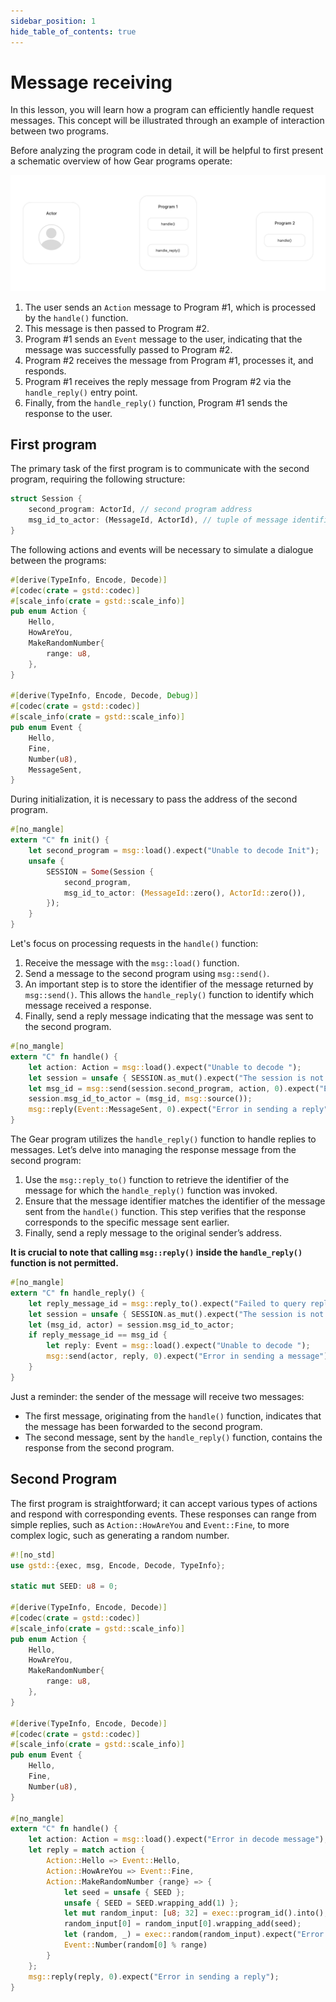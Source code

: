 ```yaml
---
sidebar_position: 1
hide_table_of_contents: true
---
```


# Message receiving

In this lesson, you will learn how a program can efficiently handle request messages. This concept will be illustrated through an example of interaction between two programs. 

Before analyzing the program code in detail, it will be helpful to first present a schematic overview of how Gear programs operate:

![gif 1](../img/02/handle_reply.gif)

1. The user sends an `Action` message to Program #1, which is processed by the `handle()` function.
2. This message is then passed to Program #2.
3. Program #1 sends an `Event` message to the user, indicating that the message was successfully passed to Program #2.
4. Program #2 receives the message from Program #1, processes it, and responds.
5. Program #1 receives the reply message from Program #2 via the `handle_reply()` entry point.
6. Finally, from the `handle_reply()` function, Program #1 sends the response to the user.

## First program

The primary task of the first program is to communicate with the second program, requiring the following structure:

```rust
struct Session {
    second_program: ActorId, // second program address
    msg_id_to_actor: (MessageId, ActorId), // tuple of message identifiers and message source address
}
```

The following actions and events will be necessary to simulate a dialogue between the programs:

```rust
#[derive(TypeInfo, Encode, Decode)]
#[codec(crate = gstd::codec)]
#[scale_info(crate = gstd::scale_info)]
pub enum Action {
    Hello,
    HowAreYou,
    MakeRandomNumber{
        range: u8,
    },
}

#[derive(TypeInfo, Encode, Decode, Debug)]
#[codec(crate = gstd::codec)]
#[scale_info(crate = gstd::scale_info)]
pub enum Event {
    Hello, 
    Fine,
    Number(u8),
    MessageSent,
}
```

During initialization, it is necessary to pass the address of the second program.

```rust
#[no_mangle]
extern "C" fn init() {
    let second_program = msg::load().expect("Unable to decode Init");
    unsafe {
        SESSION = Some(Session {
            second_program,
            msg_id_to_actor: (MessageId::zero(), ActorId::zero()),
        });
    }
}
```

Let's focus on processing requests in the `handle()` function:

1. Receive the message with the `msg::load()` function.
2. Send a message to the second program using `msg::send()`.
3. An important step is to store the identifier of the message returned by `msg::send()`. This allows the `handle_reply()` function to identify which message received a response.
4. Finally, send a reply message indicating that the message was sent to the second program.

```rust
#[no_mangle]
extern "C" fn handle() {
    let action: Action = msg::load().expect("Unable to decode ");
    let session = unsafe { SESSION.as_mut().expect("The session is not initialized") };
    let msg_id = msg::send(session.second_program, action, 0).expect("Error in sending a message");
    session.msg_id_to_actor = (msg_id, msg::source());
    msg::reply(Event::MessageSent, 0).expect("Error in sending a reply");
}
```

The Gear program utilizes the `handle_reply()` function to handle replies to messages. Let’s delve into managing the response message from the second program:

1. Use the `msg::reply_to()` function to retrieve the identifier of the message for which the `handle_reply()` function was invoked.
2. Ensure that the message identifier matches the identifier of the message sent from the `handle()` function. This step verifies that the response corresponds to the specific message sent earlier.
3. Finally, send a reply message to the original sender’s address.

**It is crucial to note that calling `msg::reply()` inside the `handle_reply()` function is not permitted.**

```rust
#[no_mangle]
extern "C" fn handle_reply() {
    let reply_message_id = msg::reply_to().expect("Failed to query reply_to data");
    let session = unsafe { SESSION.as_mut().expect("The session is not initialized") };
    let (msg_id, actor) = session.msg_id_to_actor;
    if reply_message_id == msg_id {
        let reply: Event = msg::load().expect("Unable to decode ");
        msg::send(actor, reply, 0).expect("Error in sending a message");
    }
}
```

Just a reminder: the sender of the message will receive two messages:
- The first message, originating from the `handle()` function, indicates that the message has been forwarded to the second program.
- The second message, sent by the `handle_reply()` function, contains the response from the second program.

## Second Program

The first program is straightforward; it can accept various types of actions and respond with corresponding events. These responses can range from simple replies, such as `Action::HowAreYou` and `Event::Fine`, to more complex logic, such as generating a random number.

```rust
#![no_std]
use gstd::{exec, msg, Encode, Decode, TypeInfo};

static mut SEED: u8 = 0;

#[derive(TypeInfo, Encode, Decode)]
#[codec(crate = gstd::codec)]
#[scale_info(crate = gstd::scale_info)]
pub enum Action {
    Hello,
    HowAreYou,
    MakeRandomNumber{
        range: u8,
    },
}

#[derive(TypeInfo, Encode, Decode)]
#[codec(crate = gstd::codec)]
#[scale_info(crate = gstd::scale_info)]
pub enum Event {
    Hello, 
    Fine,
    Number(u8),
}

#[no_mangle]
extern "C" fn handle() {
    let action: Action = msg::load().expect("Error in decode message");
    let reply = match action {
        Action::Hello => Event::Hello,
        Action::HowAreYou => Event::Fine,
        Action::MakeRandomNumber {range} => {
            let seed = unsafe { SEED };
            unsafe { SEED = SEED.wrapping_add(1) };
            let mut random_input: [u8; 32] = exec::program_id().into();
            random_input[0] = random_input[0].wrapping_add(seed);
            let (random, _) = exec::random(random_input).expect("Error in getting random number");
            Event::Number(random[0] % range)
        }
    };
    msg::reply(reply, 0).expect("Error in sending a reply");
}
```
